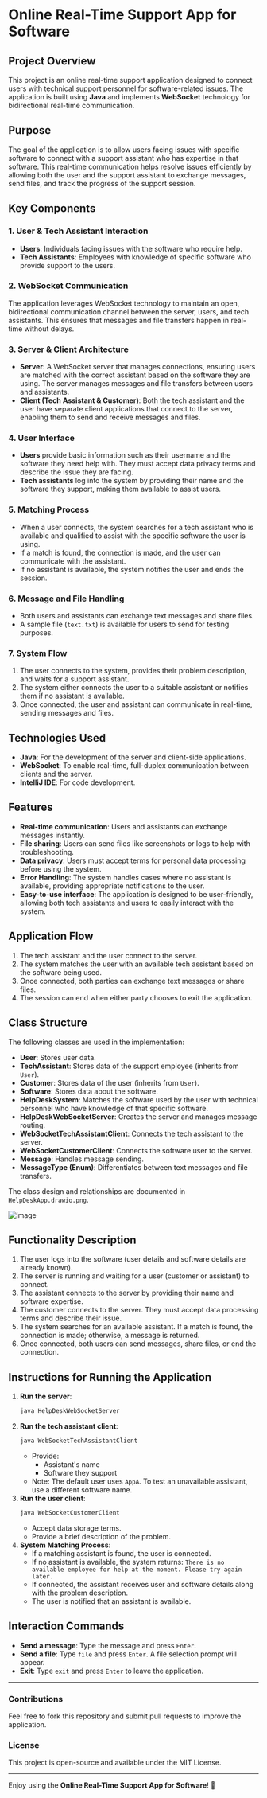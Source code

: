 # Online Real-Time Support App for Software

## Project Overview
This project is an online real-time support application designed to connect users with technical support personnel for software-related issues. The application is built using **Java** and implements **WebSocket** technology for bidirectional real-time communication.

## Purpose
The goal of the application is to allow users facing issues with specific software to connect with a support assistant who has expertise in that software. This real-time communication helps resolve issues efficiently by allowing both the user and the support assistant to exchange messages, send files, and track the progress of the support session.

## Key Components
### 1. User & Tech Assistant Interaction
- **Users**: Individuals facing issues with the software who require help.
- **Tech Assistants**: Employees with knowledge of specific software who provide support to the users.

### 2. WebSocket Communication
The application leverages WebSocket technology to maintain an open, bidirectional communication channel between the server, users, and tech assistants. This ensures that messages and file transfers happen in real-time without delays.

### 3. Server & Client Architecture
- **Server**: A WebSocket server that manages connections, ensuring users are matched with the correct assistant based on the software they are using. The server manages messages and file transfers between users and assistants.
- **Client (Tech Assistant & Customer)**: Both the tech assistant and the user have separate client applications that connect to the server, enabling them to send and receive messages and files.

### 4. User Interface
- **Users** provide basic information such as their username and the software they need help with. They must accept data privacy terms and describe the issue they are facing.
- **Tech assistants** log into the system by providing their name and the software they support, making them available to assist users.

### 5. Matching Process
- When a user connects, the system searches for a tech assistant who is available and qualified to assist with the specific software the user is using.
- If a match is found, the connection is made, and the user can communicate with the assistant.
- If no assistant is available, the system notifies the user and ends the session.

### 6. Message and File Handling
- Both users and assistants can exchange text messages and share files.
- A sample file (`text.txt`) is available for users to send for testing purposes.

### 7. System Flow
1. The user connects to the system, provides their problem description, and waits for a support assistant.
2. The system either connects the user to a suitable assistant or notifies them if no assistant is available.
3. Once connected, the user and assistant can communicate in real-time, sending messages and files.

## Technologies Used
- **Java**: For the development of the server and client-side applications.
- **WebSocket**: To enable real-time, full-duplex communication between clients and the server.
- **IntelliJ IDE**: For code development.

## Features
- **Real-time communication**: Users and assistants can exchange messages instantly.
- **File sharing**: Users can send files like screenshots or logs to help with troubleshooting.
- **Data privacy**: Users must accept terms for personal data processing before using the system.
- **Error Handling**: The system handles cases where no assistant is available, providing appropriate notifications to the user.
- **Easy-to-use interface**: The application is designed to be user-friendly, allowing both tech assistants and users to easily interact with the system.

## Application Flow
1. The tech assistant and the user connect to the server.
2. The system matches the user with an available tech assistant based on the software being used.
3. Once connected, both parties can exchange text messages or share files.
4. The session can end when either party chooses to exit the application.

## Class Structure
The following classes are used in the implementation:
- **User**: Stores user data.
- **TechAssistant**: Stores data of the support employee (inherits from `User`).
- **Customer**: Stores data of the user (inherits from `User`).
- **Software**: Stores data about the software.
- **HelpDeskSystem**: Matches the software used by the user with technical personnel who have knowledge of that specific software.
- **HelpDeskWebSocketServer**: Creates the server and manages message routing.
- **WebSocketTechAssistantClient**: Connects the tech assistant to the server.
- **WebSocketCustomerClient**: Connects the software user to the server.
- **Message**: Handles message sending.
- **MessageType (Enum)**: Differentiates between text messages and file transfers.

The class design and relationships are documented in `HelpDeskApp.drawio.png`.

![image](https://github.com/user-attachments/assets/6d58567f-9a0e-433e-8312-a3e7169e546a)

## Functionality Description
1. The user logs into the software (user details and software details are already known).
2. The server is running and waiting for a user (customer or assistant) to connect.
3. The assistant connects to the server by providing their name and software expertise.
4. The customer connects to the server. They must accept data processing terms and describe their issue.
5. The system searches for an available assistant. If a match is found, the connection is made; otherwise, a message is returned.
6. Once connected, both users can send messages, share files, or end the connection.

## Instructions for Running the Application
1. **Run the server**:
   ```sh
   java HelpDeskWebSocketServer
   ```
2. **Run the tech assistant client**:
   ```sh
   java WebSocketTechAssistantClient
   ```
   - Provide:
     - Assistant's name
     - Software they support
   - Note: The default user uses `AppA`. To test an unavailable assistant, use a different software name.
3. **Run the user client**:
   ```sh
   java WebSocketCustomerClient
   ```
   - Accept data storage terms.
   - Provide a brief description of the problem.
4. **System Matching Process**:
   - If a matching assistant is found, the user is connected.
   - If no assistant is available, the system returns: `There is no available employee for help at the moment. Please try again later.`
   - If connected, the assistant receives user and software details along with the problem description.
   - The user is notified that an assistant is available.

## Interaction Commands
- **Send a message**: Type the message and press `Enter`.
- **Send a file**: Type `file` and press `Enter`. A file selection prompt will appear.
- **Exit**: Type `exit` and press `Enter` to leave the application.

---

### Contributions
Feel free to fork this repository and submit pull requests to improve the application.

### License
This project is open-source and available under the MIT License.

---

Enjoy using the **Online Real-Time Support App for Software**! 🚀
